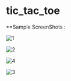 # tic_tac_toe

**Sample ScreenShots :

![1](https://user-images.githubusercontent.com/85361724/129473361-4e21d1b1-27d5-46fa-b3ba-ac54a7638f68.jpeg)
 
![2](https://user-images.githubusercontent.com/85361724/129473363-5c9503a6-04a2-4f46-8c56-a2e0603cf37b.jpeg)

![4](https://user-images.githubusercontent.com/85361724/129473365-da807b67-c705-4ce6-8c06-10b67120644e.jpeg)

![3](https://user-images.githubusercontent.com/85361724/129473364-8264ebb2-bd21-45c7-ade6-2afd95b20add.jpeg)


